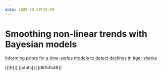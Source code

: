 ```yaml
---
date: 2020-12-29T19:59
---
```


# Smoothing non-linear trends with Bayesian models

[Informing priors for a time-series models to detect declines in tiger sharks](https://www.seascapemodels.org/rstats/2019/09/22/tiger-shark-declines.html)

[[[R]]]
[[stats]]
[[d6f5fb48]]
